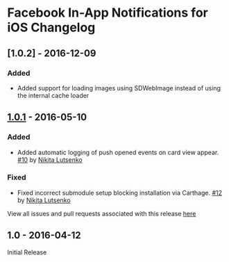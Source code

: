 # Facebook In-App Notifications for iOS Changelog

## [1.0.2] - 2016-12-09
### Added
- Added support for loading images using SDWebImage instead of using the internal cache loader

## [1.0.1] - 2016-05-10

### Added
- Added automatic logging of push opened events on card view appear.
  [#10](https://github.com/facebook/FBNotifications/pull/10)
  by [Nikita Lutsenko](https://github.com/nlutsenko)
  
### Fixed
- Fixed incorrect submodule setup blocking installation via Carthage.
  [#12](https://github.com/facebook/FBNotifications/pull/12)
  by [Nikita Lutsenko](https://github.com/nlutsenko)

View all issues and pull requests associated with this release [here](https://github.com/facebook/FBNotifications/issues?utf8=✓&q=milestone%3AiOS-1.0.1)

## 1.0 - 2016-04-12

Initial Release

[1.0.1]: (https://github.com/facebook/FBNotifications/releases/tag/ios-1.0.1)
